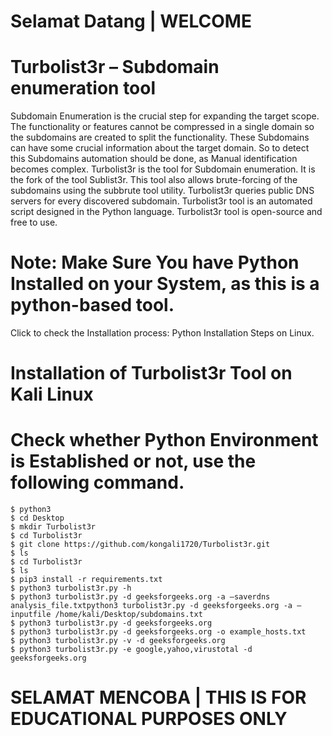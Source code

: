 # Selamat Datang | WELCOME
# Turbolist3r – Subdomain enumeration tool
  Subdomain Enumeration is the crucial step for expanding the target scope. The functionality or features cannot be compressed in a single domain so the subdomains are created to split the functionality. 
  These   Subdomains can have some crucial information about the target domain. So to detect this Subdomains automation should be done, as Manual identification becomes complex. 
  Turbolist3r is the tool for Subdomain enumeration. It is the fork of the tool Sublist3r. This tool also allows brute-forcing of the subdomains using the subbrute tool utility. 
  Turbolist3r queries public DNS servers for every discovered subdomain. Turbolist3r tool is an automated script designed in the Python language. 
  Turbolist3r tool is open-source and free to use.

# Note: Make Sure You have Python Installed on your System, as this is a python-based tool. 
  Click to check the Installation process: Python Installation Steps on Linux.

# Installation of Turbolist3r Tool on Kali Linux

# Check whether Python Environment is Established or not, use the following command.

    $ python3
    $ cd Desktop
    $ mkdir Turbolist3r 
    $ cd Turbolist3r 
    $ git clone https://github.com/kongali1720/Turbolist3r.git
    $ ls
    $ cd Turbolist3r 
    $ ls
    $ pip3 install -r requirements.txt
    $ python3 turbolist3r.py -h
    $ python3 turbolist3r.py -d geeksforgeeks.org -a –saverdns analysis_file.txtpython3 turbolist3r.py -d geeksforgeeks.org -a –inputfile /home/kali/Desktop/subdomains.txt
    $ python3 turbolist3r.py -d geeksforgeeks.org
    $ python3 turbolist3r.py -d geeksforgeeks.org -o example_hosts.txt
    $ python3 turbolist3r.py -v -d geeksforgeeks.org
    $ python3 turbolist3r.py -e google,yahoo,virustotal -d geeksforgeeks.org

# SELAMAT MENCOBA | THIS IS FOR EDUCATIONAL PURPOSES ONLY
